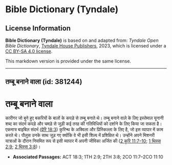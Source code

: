 # Bible Dictionary (Tyndale)

## License Information

**Bible Dictionary (Tyndale)** is based on and adapted from: _Tyndale Open Bible Dictionary_, [Tyndale House Publishers](https://tyndaleopenresources.com/), 2023, which is licensed under a [CC BY-SA 4.0 license](https://creativecommons.org/licenses/by-sa/4.0/legalcode.en).

This markdown version is provided under the same license.



--------------------------------

## तम्बू बनाने वाला (id: 381244)

तम्बू बनाने वाला
================

 कारीगर जो बुने हुए बकरियों के बालों के कपड़े से तम्बू बनाते थे। तम्बू बनाने वाले के लिए इस्तेमाल यूनानी शब्द का संदर्भ कपड़े और चमड़े से जुड़ी कई तरह की गतिविधियों को दर्शाने के लिए किया जा सकता है। एकमात्र बाइबिल संदर्भ ([प्रेरि 18:3](https://ref.ly/Acts18:3)) कुरिन्थ के अक्विला और प्रिस्किल्ला के लिए है, जो इस व्यापार में काम करते थे। पौलुस उनके साथ जुड़ गए क्योंकि वे भी इसी शिल्प में प्रशिक्षित थे। उन्होंने अपने मिशनरी यात्राओं के दौरान नियमित रूप से इसी व्यापार में अपनी जीविका अर्जित की ([2 कुरि 11:7–10](https://ref.ly/2Cor11:7-2Cor11:10); [1 थिस्स 2:9](https://ref.ly/1Thess2:9); [2 थिस्स 3:8](https://ref.ly/2Thess3:8))।

* **Associated Passages:** ACT 18:3; 1TH 2:9; 2TH 3:8; 2CO 11:7–2CO 11:10

